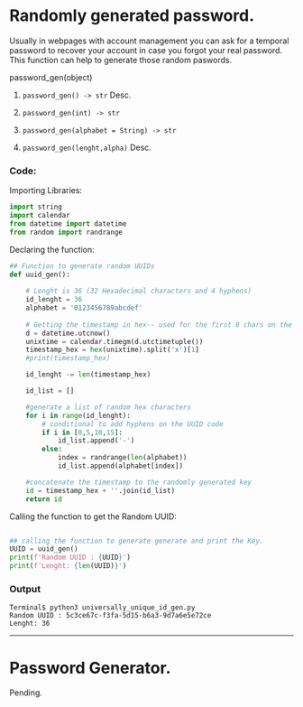 # Randomly generated password.

Usually in webpages with account management you can ask for a temporal password to recover your account in case you forgot your real password.
This function can help to generate those random paswords.

password_gen(object)
 1.  ```password_gen() -> str```
Desc.

 2.  ```password_gen(int) -> str```

 3. ```password_gen(alphabet = String) -> str```

 4. ```password_gen(lenght,alpha)```
Desc.



### Code:

Importing Libraries:

```python
import string
import calendar
from datetime import datetime
from random import randrange
```

Declaring the function:

```python
## Function to generate random UUIDs
def uuid_gen():
    
    # Lenght is 36 (32 Hexadecimal characters and 4 hyphens)
    id_lenght = 36
    alphabet = '0123456789abcdef'
    
    # Getting the timestamp in hex-- used for the first 8 chars on the UUID key
    d = datetime.utcnow()
    unixtime = calendar.timegm(d.utctimetuple())
    timestamp_hex = hex(unixtime).split('x')[1]
    #print(timestamp_hex)

    id_lenght -= len(timestamp_hex)

    id_list = []

    #generate a list of random hex characters
    for i in range(id_lenght):
        # conditional to add hyphens on the UUID code
        if i in [0,5,10,15]:
            id_list.append('-')
        else:
            index = randrange(len(alphabet))
            id_list.append(alphabet[index])

    #concatenate the timestamp to the randomly generated key
    id = timestamp_hex + ''.join(id_list)    
    return id
```

Calling the function to get the Random UUID:

```python

## calling the function to generate generate and print the Key.
UUID = uuid_gen()
print(f'Random UUID : {UUID}')
print(f'Lenght: {len(UUID)}')

```

### Output

```shell
Terminal$ python3 universally_unique_id_gen.py 
Random UUID : 5c3ce67c-f3fa-5d15-b6a3-9d7a6e5e72ce
Lenght: 36
```



---
# Password Generator.

Pending.




